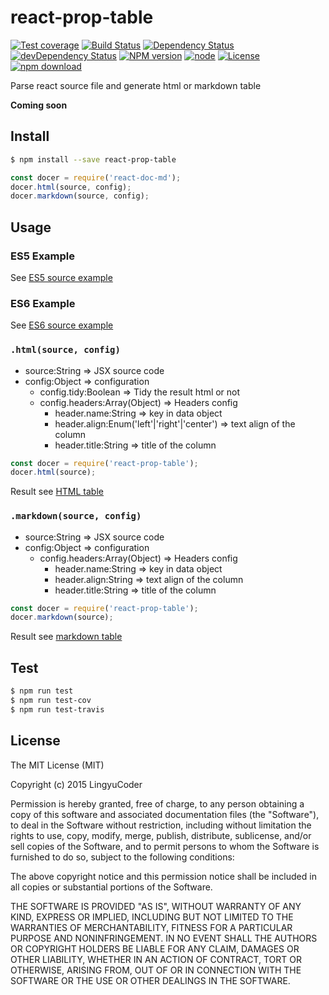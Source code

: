 # react-prop-table

[![Test coverage](https://img.shields.io/coveralls/LingyuCoder/react-prop-table.svg?style=flat-square)](https://coveralls.io/r/LingyuCoder/react-prop-table?branch=master)
[![Build Status](https://travis-ci.org/LingyuCoder/react-prop-table.png)](https://travis-ci.org/LingyuCoder/react-prop-table)
[![Dependency Status](https://david-dm.org/LingyuCoder/react-prop-table.svg)](https://david-dm.org/LingyuCoder/react-prop-table)
[![devDependency Status](https://david-dm.org/LingyuCoder/react-prop-table/dev-status.svg)](https://david-dm.org/LingyuCoder/react-prop-table#info=devDependencies)
[![NPM version](http://img.shields.io/npm/v/react-prop-table.svg?style=flat-square)](http://npmjs.org/package/react-prop-table)
[![node](https://img.shields.io/badge/node.js-%3E=_4.0-green.svg?style=flat-square)](http://nodejs.org/download/)
[![License](http://img.shields.io/npm/l/react-prop-table.svg?style=flat-square)](LICENSE)
[![npm download](https://img.shields.io/npm/dm/react-prop-table.svg?style=flat-square)](https://npmjs.org/package/react-prop-table)

Parse react source file and generate html or markdown table

**Coming soon**

## Install

```bash
$ npm install --save react-prop-table
```

```javascript
const docer = require('react-doc-md');
docer.html(source, config);
docer.markdown(source, config);
```

## Usage

### ES5 Example

See [ES5 source example](test/src/es5.jsx)

### ES6 Example

See [ES6 source example](test/src/es6.jsx)

### `.html(source, config)`

* source:String => JSX source code
* config:Object => configuration
  * config.tidy:Boolean => Tidy the result html or not
  * config.headers:Array(Object) => Headers config
    * header.name:String => key in data object
    * header.align:Enum('left'|'right'|'center') => text align of the column
    * header.title:String => title of the column

```javascript
const docer = require('react-prop-table');
docer.html(source);
```

Result see [HTML table](test/result/table.html)

### `.markdown(source, config)`

* source:String => JSX source code
* config:Object => configuration
  * config.headers:Array(Object) => Headers config
    * header.name:String => key in data object
    * header.align:String => text align of the column
    * header.title:String => title of the column

```javascript
const docer = require('react-prop-table');
docer.markdown(source);
```

Result see [markdown table](test/result/table.md)

## Test

```bash
$ npm run test
$ npm run test-cov
$ npm run test-travis
```

## License

The MIT License (MIT)

Copyright (c) 2015 LingyuCoder

Permission is hereby granted, free of charge, to any person obtaining a copy
of this software and associated documentation files (the "Software"), to deal
in the Software without restriction, including without limitation the rights
to use, copy, modify, merge, publish, distribute, sublicense, and/or sell
copies of the Software, and to permit persons to whom the Software is
furnished to do so, subject to the following conditions:

The above copyright notice and this permission notice shall be included in all
copies or substantial portions of the Software.

THE SOFTWARE IS PROVIDED "AS IS", WITHOUT WARRANTY OF ANY KIND, EXPRESS OR
IMPLIED, INCLUDING BUT NOT LIMITED TO THE WARRANTIES OF MERCHANTABILITY,
FITNESS FOR A PARTICULAR PURPOSE AND NONINFRINGEMENT. IN NO EVENT SHALL THE
AUTHORS OR COPYRIGHT HOLDERS BE LIABLE FOR ANY CLAIM, DAMAGES OR OTHER
LIABILITY, WHETHER IN AN ACTION OF CONTRACT, TORT OR OTHERWISE, ARISING FROM,
OUT OF OR IN CONNECTION WITH THE SOFTWARE OR THE USE OR OTHER DEALINGS IN THE
SOFTWARE.
